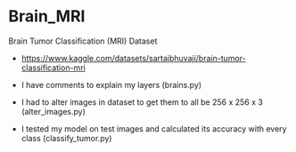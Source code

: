 # Brain_MRI

Brain Tumor Classification (MRI) Dataset
  - https://www.kaggle.com/datasets/sartajbhuvaji/brain-tumor-classification-mri

- I have comments to explain my layers (brains.py)
- I had to alter images in dataset to get them to all be 256 x 256 x 3 (alter_images.py)
- I tested my model on test images and calculated its accuracy with every class (classify_tumor.py)
